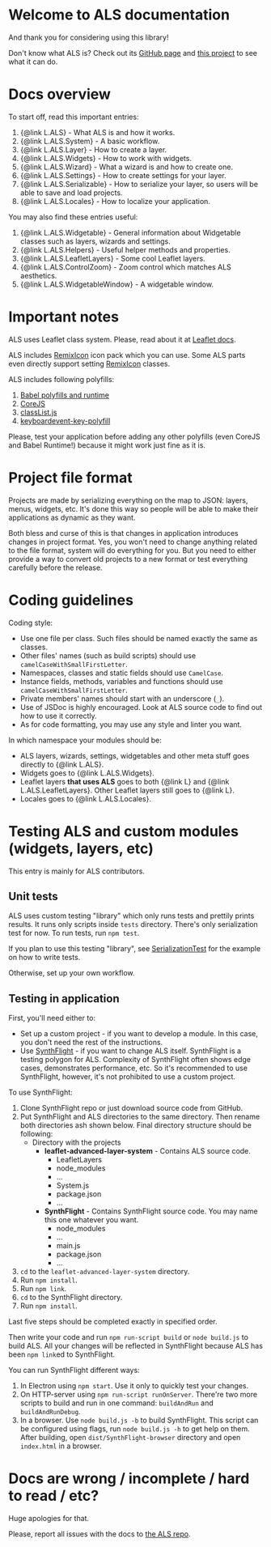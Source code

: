 <!-- This readme is for the docs. For readme for the library, see README.md -->

# Welcome to ALS documentation

And thank you for considering using this library!

Don't know what ALS is? Check out its [GitHub page](https://github.com/matafokka/leaflet-advanced-layer-system) and [this project](https://matafokka.github.io/SynthFlight/) to see what it can do.

# Docs overview

To start off, read this important entries:

1. {@link L.ALS} - What ALS is and how it works.
1. {@link L.ALS.System} - A basic workflow.
1. {@link L.ALS.Layer} - How to create a layer.
1. {@link L.ALS.Widgets} - How to work with widgets.
1. {@link L.ALS.Wizard} - What a wizard is and how to create one.
1. {@link L.ALS.Settings} - How to create settings for your layer.
1. {@link L.ALS.Serializable} - How to serialize your layer, so users will be able to save and load projects.
1. {@link L.ALS.Locales} - How to localize your application.

You may also find these entries useful:

1. {@link L.ALS.Widgetable} - General information about Widgetable classes such as layers, wizards and settings.
1. {@link L.ALS.Helpers} - Useful helper methods and properties.
1. {@link L.ALS.LeafletLayers} - Some cool Leaflet layers.
1. {@link L.ALS.ControlZoom} - Zoom control which matches ALS aesthetics.
1. {@link L.ALS.WidgetableWindow} - A widgetable window.

# Important notes

ALS uses Leaflet class system. Please, read about it at [Leaflet docs](https://leafletjs.com/reference-1.7.1.html#class).

ALS includes [RemixIcon](https://remixicon.com) icon pack which you can use. Some ALS parts even directly support setting [RemixIcon](https://remixicon.com) classes. 

ALS includes following polyfills:

1. [Babel polyfills and runtime](https://babeljs.io/)
1. [CoreJS](https://github.com/zloirock/core-js)
1. [classList.js](https://github.com/eligrey/classList.js)
1. [keyboardevent-key-polyfill](https://github.com/cvan/keyboardevent-key-polyfill)

Please, test your application before adding any other polyfills (even CoreJS and Babel Runtime!) because it might work just fine as it is.

# Project file format

Projects are made by serializing everything on the map to JSON: layers, menus, widgets, etc. It's done this way so people will be able to make their applications as dynamic as they want.

Both bless and curse of this is that changes in application introduces changes in project format. Yes, you won't need to change anything related to the file format, system will do everything for you. But you need to either provide a way to convert old projects to a new format or test everything carefully before the release.

# Coding guidelines

Coding style:

* Use one file per class. Such files should be named exactly the same as classes.
* Other files' names (such as build scripts) should use `camelCaseWithSmallFirstLetter`.
* Namespaces, classes and static fields should use `CamelCase`.
* Instance fields, methods, variables and functions should use `camelCaseWithSmallFirstLetter`.
* Private members' names should start with an underscore (`_`).
* Use of JSDoc is highly encouraged. Look at ALS source code to find out how to use it correctly.
* As for code formatting, you may use any style and linter you want.

In which namespace your modules should be:

* ALS layers, wizards, settings, widgetables and other meta stuff goes directly to {@link L.ALS}.
* Widgets goes to {@link L.ALS.Widgets}.
* Leaflet layers **that uses ALS** goes to both {@link L} and {@link L.ALS.LeafletLayers}. Other Leaflet layers still goes to {@link L}.
* Locales goes to {@link L.ALS.Locales}.

# Testing ALS and custom modules (widgets, layers, etc)

This entry is mainly for ALS contributors.

## Unit tests

ALS uses custom testing "library" which only runs tests and prettily prints results. It runs only scripts inside `tests` directory. There's only serialization test for now. To run tests, run `npm test`.

If you plan to use this testing "library", see [SerializationTest](https://github.com/matafokka/leaflet-advanced-layer-system/blob/master/tests/SerializationTest.js) for the example on how to write tests.

Otherwise, set up your own workflow.

## Testing in application

First, you'll need either to:

* Set up a custom project - if you want to develop a module. In this case, you don't need the rest of the instructions.
* Use [SynthFlight](https://matafokka.github.io/SynthFlight) - if you want to change ALS itself. SynthFlight is a testing polygon for ALS. Complexity of SynthFlight often shows edge cases, demonstrates performance, etc. So it's recommended to use SynthFlight, however, it's not prohibited to use a custom project.

To use SynthFlight:

1. Clone SynthFlight repo or just download source code from GitHub.
1. Put SynthFlight and ALS directories to the same directory. Then rename both directories ash shown below. Final directory structure should be following:
    * Directory with the projects
        * **leaflet-advanced-layer-system** - Contains ALS source code.
            * LeafletLayers
            * node_modules
            * ...
            * System.js
            * package.json
            * ...
        * **SynthFlight** - Contains SynthFlight source code. You may name this one whatever you want.
            * node_modules
            * ...
            * main.js
            * package.json
            * ...
1. `cd` to the `leaflet-advanced-layer-system` directory.
1. Run `npm install`.
1. Run `npm link`.
1. `cd` to the SynthFlight directory.
1. Run `npm install`.

Last five steps should be completed exactly in specified order.

Then write your code and run `npm run-script build` or `node build.js` to build ALS. All your changes will be reflected in SynthFlight because ALS has been `npm link`ed to SynthFlight.

You can run SynthFlight different ways:

1. In Electron using `npm start`. Use it only to quickly test your changes.
1. On HTTP-server using `npm run-script runOnServer`. There're two more scripts to build and run in one command: `buildAndRun` and `buildAndRunDebug`.
1. In a browser. Use `node build.js -b` to build SynthFlight. This script can be configured using flags, run `node build.js -h` to get help on them. After building, open `dist/SynthFlight-browser` directory and open `index.html` in a browser.

# Docs are wrong / incomplete / hard to read / etc?

Huge apologies for that.

Please, report all issues with the docs to [the ALS repo](https://github.com/matafokka/leaflet-advanced-layer-system).